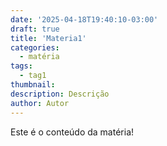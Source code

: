 ```yaml
---
date: '2025-04-18T19:40:10-03:00'
draft: true
title: 'Materia1'
categories:
  - matéria
tags:
  - tag1
thumbnail: 
description: Descrição
author: Autor
---
```


Este é o conteúdo da matéria!

